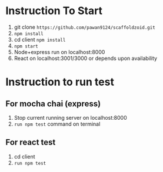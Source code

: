 # Instruction To Start

1. git clone `https://github.com/pawan9124/scaffoldzoid.git`
2. `npm install`
3. cd client `npm install`
4. `npm start`
5. Node+express run on localhost:8000
6. React on localhost:3001/3000 or depends upon availability

# Instruction to run test

## For mocha chai (express)

1. Stop current running server on localhost:8000
2. `run npm test` command on terminal

## For react test

1. cd client
2. `run npm test`
